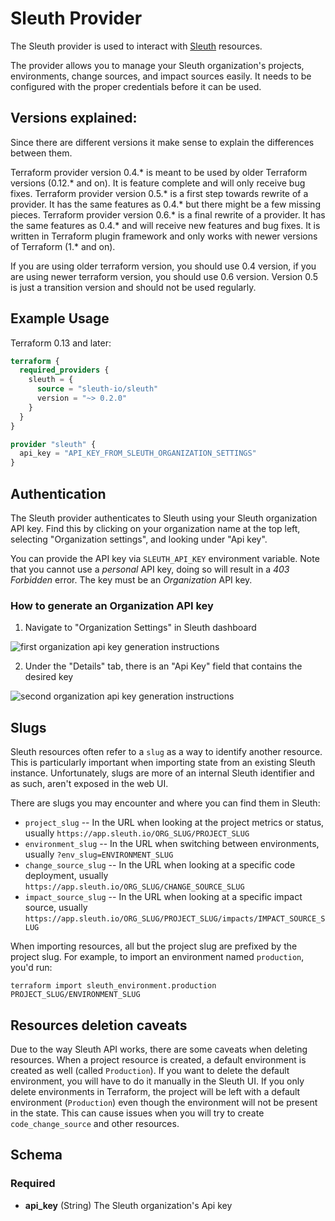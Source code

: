 # Sleuth Provider
The Sleuth provider is used to interact with [Sleuth](https://sleuth.io) resources.

The provider allows you to manage your Sleuth organization's projects, environments, change sources, and impact sources easily.
It needs to be configured with the proper credentials before it can be used.

## Versions explained:
Since there are different versions it make sense to explain the differences between them.

Terraform provider version 0.4.* is meant to be used by older Terraform versions (0.12.* and on). It is feature complete and will only receive bug fixes.
Terraform provider version 0.5.* is a first step towards rewrite of a provider. It has the same features as 0.4.* but there might be a few missing pieces.
Terraform provider version 0.6.* is a final rewrite of a provider. It has the same features as 0.4.* and will receive new features and bug fixes. It is written in Terraform plugin framework and only works with newer versions of Terraform (1.* and on).

If you are using older terraform version, you should use 0.4 version, if you are using newer terraform version, you should use 0.6 version. Version 0.5 is just a transition version and should not be used regularly.


## Example Usage

Terraform 0.13 and later:

```terraform
terraform {
  required_providers {
    sleuth = {
      source = "sleuth-io/sleuth"
      version = "~> 0.2.0"
    }
  }
}

provider "sleuth" {
  api_key = "API_KEY_FROM_SLEUTH_ORGANIZATION_SETTINGS"
}
```

## Authentication

The Sleuth provider authenticates to Sleuth using your Sleuth organization API key. Find this by clicking on your
organization name at the top left, selecting "Organization settings", and looking under "Api key".

You can provide the API key via `SLEUTH_API_KEY` environment variable. Note that you cannot use a *personal* API key, doing so will result in a *403 Forbidden* error. The key must be an *Organization* API key.

### How to generate an Organization API key

1. Navigate to "Organization Settings" in Sleuth dashboard

![first organization api key generation instructions](images/first-org-gen.png)

2. Under the "Details" tab, there is an "Api Key" field that contains the desired key

![second organization api key generation instructions](images/second-org-gen.png)


## Slugs

Sleuth resources often refer to a `slug` as a way to identify another resource. This is particularly important when
importing state from an existing Sleuth instance. Unfortunately, slugs are more of an internal Sleuth identifier and as
such, aren't exposed in the web UI.

There are slugs you may encounter and where you can find them in Sleuth:

* `project_slug` -- In the URL when looking at the project metrics or status, usually `https://app.sleuth.io/ORG_SLUG/PROJECT_SLUG`
* `environment_slug` -- In the URL when switching between environments, usually `?env_slug=ENVIRONMENT_SLUG`
* `change_source_slug` -- In the URL when looking at a specific code deployment, usually `https://app.sleuth.io/ORG_SLUG/CHANGE_SOURCE_SLUG`
* `impact_source_slug` -- In the URL when looking at a specific impact source, usually `https://app.sleuth.io/ORG_SLUG/PROJECT_SLUG/impacts/IMPACT_SOURCE_SLUG`

When importing resources, all but the project slug are prefixed by the project slug. For example, to import an environment named `production`, you'd run:

```
terraform import sleuth_environment.production PROJECT_SLUG/ENVIRONMENT_SLUG
```

## Resources deletion caveats

Due to the way Sleuth API works, there are some caveats when deleting resources. When a project resource is created, a default environment is created as well (called `Production`).
If you want to delete the default environment, you will have to do it manually in the Sleuth UI. If you only delete environments in Terraform, the project will be left with a default environment (`Production`) even though the environment will not be present in the state.
This can cause issues when you will try to create `code_change_source` and other resources.

## Schema

### Required

- **api_key** (String) The Sleuth organization's Api key
